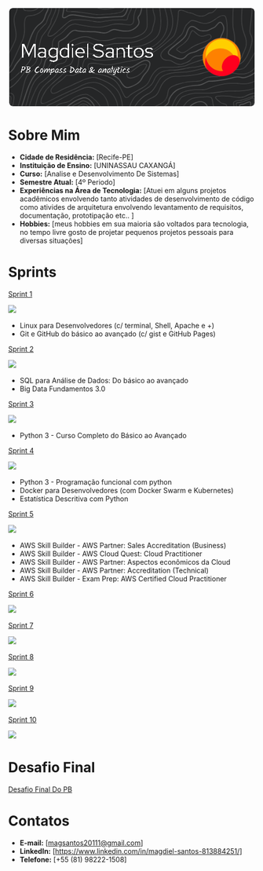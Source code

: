 
<div align="center">
  <img src="https://github.com/MagdielSantos/MagdielSantos/blob/main/github-header-image.png" alt="Banner">
</div>


# Sobre Mim

- **Cidade de Residência:** [Recife-PE]
- **Instituição de Ensino:** [UNINASSAU CAXANGÁ]
- **Curso:** [Analise e Desenvolvimento De Sistemas]
- **Semestre Atual:** [4º Periodo]
- **Experiências na Área de Tecnologia:** [Atuei em alguns projetos acadêmicos envolvendo tanto atividades de desenvolvimento de código
como ativides de arquitetura envolvendo levantamento de requisitos, documentação, prototipação etc.. ]
- **Hobbies:** [meus hobbies em sua maioria são voltados para tecnologia, no tempo livre gosto de projetar
pequenos projetos pessoais para diversas situações]


# Sprints

[Sprint 1](Sprints/Sprint1/README.md)

![](https://geps.dev/progress/100)

- Linux para Desenvolvedores (c/ terminal, Shell, Apache e +)
- Git e GitHub do básico ao avançado (c/ gist e GitHub Pages)



[Sprint 2](Sprints/Sprint2/README.md) 

![](https://geps.dev/progress/100)

- SQL para Análise de Dados: Do básico ao avançado
- Big Data Fundamentos 3.0

[Sprint 3](Sprints/Sprint3/README.md) 

![](https://geps.dev/progress/100)

- Python 3 - Curso Completo do Básico ao Avançado

[Sprint 4](Sprints/Sprint4/README.md) 

![](https://geps.dev/progress/100)

- Python 3 - Programação funcional com python
- Docker para Desenvolvedores (com Docker Swarm e Kubernetes)
- Estatística Descritiva com Python

[Sprint 5](Sprints/Sprint5/README.md)

![](https://geps.dev/progress/100)

- AWS Skill Builder - AWS Partner: Sales Accreditation (Business)
- AWS Skill Builder - AWS Cloud Quest: Cloud Practitioner
- AWS Skill Builder - AWS Partner: Aspectos econômicos da Cloud
- AWS Skill Builder - AWS Partner: Accreditation (Technical)
- AWS Skill Builder - Exam Prep: AWS Certified Cloud Practitioner


[Sprint 6](Sprints/Sprint6/README.md) 

![](https://geps.dev/progress/0)

[Sprint 7](Sprints/Sprint7/README.md) 

![](https://geps.dev/progress/0)

[Sprint 8](Sprints/Sprint8/README.md) 

![](https://geps.dev/progress/0)

[Sprint 9](Sprints/Sprint9/README.md) 

![](https://geps.dev/progress/0)

[Sprint 10](Sprints/Sprint10/README.md) 

![](https://geps.dev/progress/0)



# Desafio Final 

[Desafio Final Do PB](Desafio/README.md)


# Contatos

- **E-mail:** [magsantos20111@gmail.com]
- **LinkedIn:** [https://www.linkedin.com/in/magdiel-santos-813884251/]
- **Telefone:** [+55 (81) 98222-1508]


